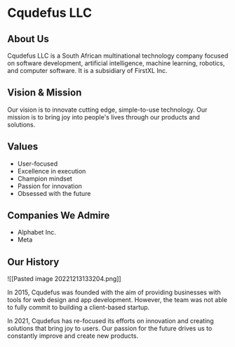 # Cqudefus LLC

## About Us

Cqudefus LLC is a South African multinational technology company focused on software development, artificial intelligence, machine learning, robotics, and computer software. It is a subsidiary of FirstXL Inc.

## Vision & Mission

Our vision is to innovate cutting edge, simple-to-use technology. Our mission is to bring joy into people's lives through our products and solutions.

## Values

-   User-focused
-   Excellence in execution
-   Champion mindset
-   Passion for innovation
-   Obsessed with the future

## Companies We Admire

-   Alphabet Inc.
-   Meta

## Our History

![[Pasted image 20221213133204.png]]

In 2015, Cqudefus was founded with the aim of providing businesses with tools for web design and app development. However, the team was not able to fully commit to building a client-based startup.

In 2021, Cqudefus has re-focused its efforts on innovation and creating solutions that bring joy to users. Our passion for the future drives us to constantly improve and create new products.